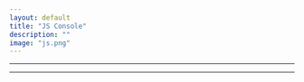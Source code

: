 ```yaml
---
layout: default
title: "JS Console"
description: ""
image: "js.png"
---
```


<hr>
<div id="editor"></div>
<div id="error" class="info-error"></div>
<hr>

<script src="./js/highlighter.js"></script>
<script src="./js/core_editor.js"></script>

<script>
"use strict";

const pi = Math.PI;

const sqrt = (n) => { return Math.sqrt(n); }

const sin = (n) => { return Math.sin(n); }
const cos = (n) => { return Math.cos(n); }
const tan = (n) => { return Math.tan(n); }
const cot = (n) => { return Math.cot(n); }

const d2r = pi/180;
const r2d = 180/pi;

const editor = new CoreEditor("#editor", { highlight: true , lang: "js" , value: `const get_pi = (n) =>{
  let pi = 3;
  let sign = 1;
  for (let i=2;i<n*2+2;i+=2) {
    pi += sign*(4/(i*(i+1)*(i+2)));
    sign *= -1;
  }
  return pi;
}

let a = "";
for (let i=1;i<8;i++) {
  a += \`\${i}: \${get_pi(i)}\n\`;
}
a;` });

editor.textarea.addEventListener("input",() => {
  const val = editor.textarea.value;
  try {
    const result = eval(val);
    error.textContent = result.toString().replaceAll("\n","<br>");
  } catch (error) {
    error.textContent = error.message;
  }
});

</script>
